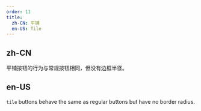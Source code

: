 ```yaml
---
order: 11
title:
  zh-CN: 平铺
  en-US: Tile
---
```


## zh-CN

平铺按钮的行为与常规按钮相同，但没有边框半径。

## en-US

`tile` buttons behave the same as regular buttons but have no border radius.
